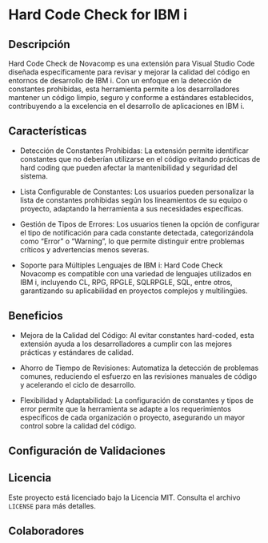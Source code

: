 # Hard Code Check for IBM i

## Descripción
Hard Code Check de Novacomp es una extensión para Visual Studio Code diseñada específicamente para revisar y mejorar la calidad del código en entornos de desarrollo de IBM i. Con un enfoque en la detección de constantes prohibidas, esta herramienta permite a los desarrolladores mantener un código limpio, seguro y conforme a estándares establecidos, contribuyendo a la excelencia en el desarrollo de aplicaciones en IBM i.

## Características
- Detección de Constantes Prohibidas: La extensión permite identificar constantes que no deberían utilizarse en el código evitando prácticas de hard coding que pueden afectar la mantenibilidad y seguridad del sistema.
 
- Lista Configurable de Constantes: Los usuarios pueden personalizar la lista de constantes prohibidas según los lineamientos de su equipo o proyecto, adaptando la herramienta a sus necesidades específicas.
 
- Gestión de Tipos de Errores: Los usuarios tienen la opción de configurar el tipo de notificación para cada constante detectada, categorizándola como “Error” o “Warning”, lo que permite distinguir entre problemas críticos y advertencias menos severas.
 
- Soporte para Múltiples Lenguajes de IBM i: Hard Code Check Novacomp es compatible con una variedad de lenguajes utilizados en IBM i, incluyendo CL, RPG, RPGLE, SQLRPGLE, SQL, entre otros, garantizando su aplicabilidad en proyectos complejos y multilingües.

## Beneficios
- Mejora de la Calidad del Código: Al evitar constantes hard-coded, esta extensión ayuda a los desarrolladores a cumplir con las mejores prácticas y estándares de calidad.
 
- Ahorro de Tiempo de Revisiones: Automatiza la detección de problemas comunes, reduciendo el esfuerzo en las revisiones manuales de código y acelerando el ciclo de desarrollo.

- Flexibilidad y Adaptabilidad: La configuración de constantes y tipos de error permite que la herramienta se adapte a los requerimientos específicos de cada organización o proyecto, asegurando un mayor control sobre la calidad del código.

## Configuración de Validaciones

## Licencia
Este proyecto está licenciado bajo la Licencia MIT. Consulta el archivo `LICENSE` para más detalles.

## Colaboradores


